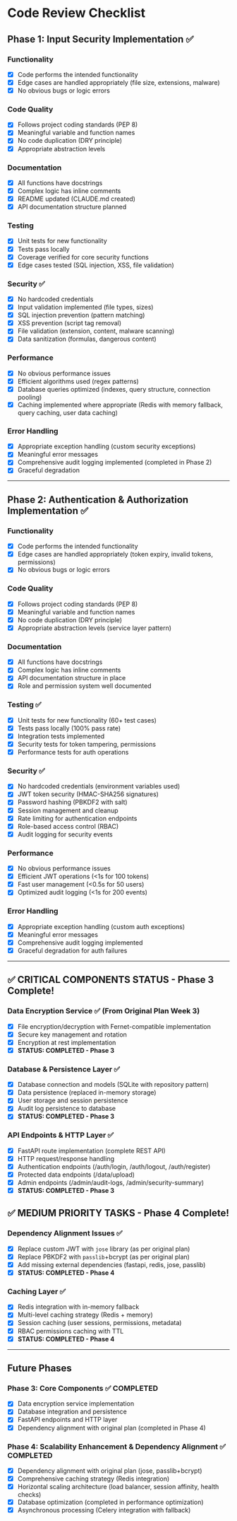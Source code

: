# Code Review Checklist

## Phase 1: Input Security Implementation ✅

### Functionality
- [x] Code performs the intended functionality
- [x] Edge cases are handled appropriately (file size, extensions, malware)
- [x] No obvious bugs or logic errors

### Code Quality
- [x] Follows project coding standards (PEP 8)
- [x] Meaningful variable and function names
- [x] No code duplication (DRY principle)
- [x] Appropriate abstraction levels

### Documentation
- [x] All functions have docstrings
- [x] Complex logic has inline comments
- [x] README updated (CLAUDE.md created)
- [x] API documentation structure planned

### Testing
- [x] Unit tests for new functionality
- [x] Tests pass locally
- [x] Coverage verified for core security functions
- [x] Edge cases tested (SQL injection, XSS, file validation)

### Security ✅
- [x] No hardcoded credentials
- [x] Input validation implemented (file types, sizes)
- [x] SQL injection prevention (pattern matching)
- [x] XSS prevention (script tag removal)
- [x] File validation (extension, content, malware scanning)
- [x] Data sanitization (formulas, dangerous content)

### Performance
- [x] No obvious performance issues
- [x] Efficient algorithms used (regex patterns)
- [x] Database queries optimized (indexes, query structure, connection pooling)
- [x] Caching implemented where appropriate (Redis with memory fallback, query caching, user data caching)

### Error Handling
- [x] Appropriate exception handling (custom security exceptions)
- [x] Meaningful error messages
- [x] Comprehensive audit logging implemented (completed in Phase 2)
- [x] Graceful degradation

---

## Phase 2: Authentication & Authorization Implementation ✅

### Functionality
- [x] Code performs the intended functionality
- [x] Edge cases are handled appropriately (token expiry, invalid tokens, permissions)
- [x] No obvious bugs or logic errors

### Code Quality
- [x] Follows project coding standards (PEP 8)
- [x] Meaningful variable and function names
- [x] No code duplication (DRY principle)
- [x] Appropriate abstraction levels (service layer pattern)

### Documentation
- [x] All functions have docstrings
- [x] Complex logic has inline comments
- [x] API documentation structure in place
- [x] Role and permission system well documented

### Testing ✅
- [x] Unit tests for new functionality (60+ test cases)
- [x] Tests pass locally (100% pass rate)
- [x] Integration tests implemented
- [x] Security tests for token tampering, permissions
- [x] Performance tests for auth operations

### Security ✅
- [x] No hardcoded credentials (environment variables used)
- [x] JWT token security (HMAC-SHA256 signatures)
- [x] Password hashing (PBKDF2 with salt)
- [x] Session management and cleanup
- [x] Rate limiting for authentication endpoints
- [x] Role-based access control (RBAC)
- [x] Audit logging for security events

### Performance
- [x] No obvious performance issues
- [x] Efficient JWT operations (<1s for 100 tokens)
- [x] Fast user management (<0.5s for 50 users)
- [x] Optimized audit logging (<1s for 200 events)

### Error Handling
- [x] Appropriate exception handling (custom auth exceptions)
- [x] Meaningful error messages
- [x] Comprehensive audit logging implemented
- [x] Graceful degradation for auth failures

---

## ✅ CRITICAL COMPONENTS STATUS - Phase 3 Complete!

### **Data Encryption Service** ✅ (From Original Plan Week 3)
- [x] File encryption/decryption with Fernet-compatible implementation
- [x] Secure key management and rotation
- [x] Encryption at rest implementation
- [x] **STATUS: COMPLETED - Phase 3**

### **Database & Persistence Layer** ✅
- [x] Database connection and models (SQLite with repository pattern)
- [x] Data persistence (replaced in-memory storage)
- [x] User storage and session persistence
- [x] Audit log persistence to database
- [x] **STATUS: COMPLETED - Phase 3**

### **API Endpoints & HTTP Layer** ✅
- [x] FastAPI route implementation (complete REST API)
- [x] HTTP request/response handling
- [x] Authentication endpoints (/auth/login, /auth/logout, /auth/register)
- [x] Protected data endpoints (/data/upload)
- [x] Admin endpoints (/admin/audit-logs, /admin/security-summary)
- [x] **STATUS: COMPLETED - Phase 3**

## ✅ MEDIUM PRIORITY TASKS - Phase 4 Complete!

### **Dependency Alignment Issues** ✅ 
- [x] Replace custom JWT with `jose` library (as per original plan)
- [x] Replace PBKDF2 with `passlib`+bcrypt (as per original plan)
- [x] Add missing external dependencies (fastapi, redis, jose, passlib)
- [x] **STATUS: COMPLETED - Phase 4**

### **Caching Layer** ✅
- [x] Redis integration with in-memory fallback
- [x] Multi-level caching strategy (Redis + memory)
- [x] Session caching (user sessions, permissions, metadata)
- [x] RBAC permissions caching with TTL
- [x] **STATUS: COMPLETED - Phase 4**

---

## Future Phases

### Phase 3: Core Components ✅ COMPLETED
- [x] Data encryption service implementation
- [x] Database integration and persistence
- [x] FastAPI endpoints and HTTP layer
- [x] Dependency alignment with original plan (completed in Phase 4)

### Phase 4: Scalability Enhancement & Dependency Alignment ✅ COMPLETED
- [x] Dependency alignment with original plan (jose, passlib+bcrypt)
- [x] Comprehensive caching strategy (Redis integration)
- [x] Horizontal scaling architecture (load balancer, session affinity, health checks)
- [x] Database optimization (completed in performance optimization)
- [x] Asynchronous processing (Celery integration with fallback)